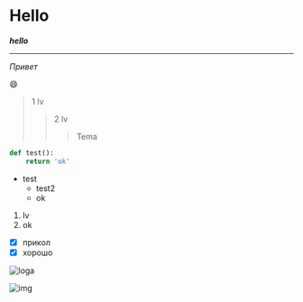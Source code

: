 # Hello

***hello***

---

_Привет_

😄

> 1 lv
>
>> 2 lv
>>
>>> Tema
>>>
>>

```python
def test():
    return 'ok'
```

+ test
  + test2
  + ok

1. lv
2. ok

- [X] прикол
- [X] хорошо

![loga](https://st2.depositphotos.com/1001877/6491/i/950/depositphotos_64913103-stock-photo-database-storage-concept-hard-disk.jpg)


![img]()
